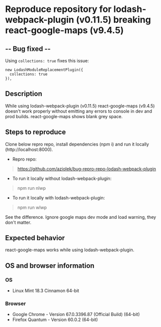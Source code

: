 # Reproduce repository for lodash-webpack-plugin (v0.11.5) breaking react-google-maps (v9.4.5)

## -- Bug fixed --

Using `collections: true` fixes this issue:
```
new LodashModuleReplacementPlugin({
  collections: true
}),
```

## Description

While using lodash-webpack-plugin (v0.11.5) react-google-maps (v9.4.5) doesn't work properly without emitting any errors to console in dev and prod builds. react-google-maps shows blank grey space.

## Steps to reproduce

Clone below repro repo, install dependencies (npm i) and run it locally (http://localhost:8000).
- Repro repo:
> https://github.com/aziolek/bug-repro-repo-lodash-webpack-plugin
- To run it locally without lodash-webpack-plugin:
> npm run nlwp
- To run it locally with lodash-webpack-plugin:
> npm run wlwp

See the difference. Ignore google maps dev mode and load warning, they don't matter.

## Expected behavior

react-google-maps works while using lodash-webpack-plugin.

## OS and browser information

### OS
- Linux Mint 18.3 Cinnamon 64-bit

### Browser

- Google Chrome - Version 67.0.3396.87 (Official Build) (64-bit)
- Firefox Quantum - Version 60.0.2 (64-bit)